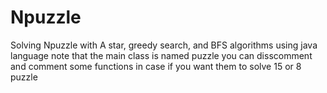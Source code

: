 # Npuzzle
Solving Npuzzle with A star, greedy search, and BFS algorithms using java language 
note that the main class is named puzzle
you can disscomment and comment some functions in case if you want them to solve 15 or 8 puzzle

